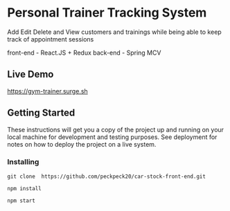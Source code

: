 

# Personal Trainer Tracking System 

Add Edit Delete and View customers and trainings while being able to  keep track of appointment sessions 

front-end - React.JS + Redux
back-end - Spring MCV

## Live Demo

https://gym-trainer.surge.sh


## Getting Started

These instructions will get you a copy of the project up and running on your local machine for development and testing purposes. See deployment for notes on how to deploy the project on a live system.



### Installing

```
git clone  https://github.com/peckpeck20/car-stock-front-end.git
```

```
npm install
```

```
npm start
```




